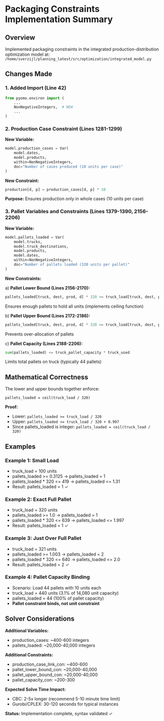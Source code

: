 # Packaging Constraints Implementation Summary

## Overview

Implemented packaging constraints in the integrated production-distribution optimization model at:
`/home/sverzijl/planning_latest/src/optimization/integrated_model.py`

## Changes Made

### 1. Added Import (Line 42)
```python
from pyomo.environ import (
    ...
    NonNegativeIntegers,  # NEW
    ...
)
```

### 2. Production Case Constraint (Lines 1281-1299)

**New Variable:**
```python
model.production_cases = Var(
    model.dates,
    model.products,
    within=NonNegativeIntegers,
    doc="Number of cases produced (10 units per case)"
)
```

**New Constraint:**
```python
production[d, p] = production_cases[d, p] * 10
```

**Purpose:** Ensures production only in whole cases (10 units per case)

### 3. Pallet Variables and Constraints (Lines 1379-1390, 2156-2206)

**New Variable:**
```python
model.pallets_loaded = Var(
    model.trucks,
    model.truck_destinations,
    model.products,
    model.dates,
    within=NonNegativeIntegers,
    doc="Number of pallets loaded (320 units per pallet)"
)
```

**New Constraints:**

a) **Pallet Lower Bound (Lines 2156-2170):**
```python
pallets_loaded[truck, dest, prod, d] * 320 >= truck_load[truck, dest, prod, d]
```
Ensures enough pallets to hold all units (implements ceiling function)

b) **Pallet Upper Bound (Lines 2172-2186):**
```python
pallets_loaded[truck, dest, prod, d] * 320 <= truck_load[truck, dest, prod, d] + 319
```
Prevents over-allocation of pallets

c) **Pallet Capacity (Lines 2188-2206):**
```python
sum(pallets_loaded) <= truck_pallet_capacity * truck_used
```
Limits total pallets on truck (typically 44 pallets)

## Mathematical Correctness

The lower and upper bounds together enforce:
```
pallets_loaded = ceil(truck_load / 320)
```

**Proof:**
- Lower: `pallets_loaded >= truck_load / 320`
- Upper: `pallets_loaded <= truck_load / 320 + 0.997`
- Since pallets_loaded is integer: `pallets_loaded = ceil(truck_load / 320)`

## Examples

### Example 1: Small Load
- truck_load = 100 units
- pallets_loaded >= 0.3125 → pallets_loaded = 1
- pallets_loaded * 320 <= 419 → pallets_loaded <= 1.31
- Result: pallets_loaded = 1 ✓

### Example 2: Exact Full Pallet
- truck_load = 320 units
- pallets_loaded >= 1.0 → pallets_loaded = 1
- pallets_loaded * 320 <= 639 → pallets_loaded <= 1.997
- Result: pallets_loaded = 1 ✓

### Example 3: Just Over Full Pallet
- truck_load = 321 units
- pallets_loaded >= 1.003 → pallets_loaded = 2
- pallets_loaded * 320 <= 640 → pallets_loaded <= 2.0
- Result: pallets_loaded = 2 ✓

### Example 4: Pallet Capacity Binding
- Scenario: Load 44 pallets with 10 units each
- truck_load = 440 units (3.1% of 14,080 unit capacity)
- pallets_loaded = 44 (100% of pallet capacity)
- **Pallet constraint binds, not unit constraint**

## Solver Considerations

**Additional Variables:**
- production_cases: ~400-600 integers
- pallets_loaded: ~20,000-40,000 integers

**Additional Constraints:**
- production_case_link_con: ~400-600
- pallet_lower_bound_con: ~20,000-40,000
- pallet_upper_bound_con: ~20,000-40,000
- pallet_capacity_con: ~200-300

**Expected Solve Time Impact:**
- CBC: 2-5x longer (recommend 5-10 minute time limit)
- Gurobi/CPLEX: 30-120 seconds for typical instances

**Status:** Implementation complete, syntax validated ✓

